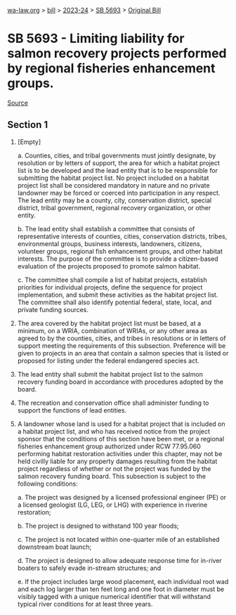 [wa-law.org](/) > [bill](/bill/) > [2023-24](/bill/2023-24/) > [SB 5693](/bill/2023-24/sb/5693/) > [Original Bill](/bill/2023-24/sb/5693/1/)

# SB 5693 - Limiting liability for salmon recovery projects performed by regional fisheries enhancement groups.

[Source](http://lawfilesext.leg.wa.gov/biennium/2023-24/Pdf/Bills/Senate%20Bills/5693.pdf)

## Section 1
1. [Empty]

    a. Counties, cities, and tribal governments must jointly designate, by resolution or by letters of support, the area for which a habitat project list is to be developed and the lead entity that is to be responsible for submitting the habitat project list. No project included on a habitat project list shall be considered mandatory in nature and no private landowner may be forced or coerced into participation in any respect. The lead entity may be a county, city, conservation district, special district, tribal government, regional recovery organization, or other entity.

    b. The lead entity shall establish a committee that consists of representative interests of counties, cities, conservation districts, tribes, environmental groups, business interests, landowners, citizens, volunteer groups, regional fish enhancement groups, and other habitat interests. The purpose of the committee is to provide a citizen-based evaluation of the projects proposed to promote salmon habitat.

    c. The committee shall compile a list of habitat projects, establish priorities for individual projects, define the sequence for project implementation, and submit these activities as the habitat project list. The committee shall also identify potential federal, state, local, and private funding sources.

2. The area covered by the habitat project list must be based, at a minimum, on a WRIA, combination of WRIAs, or any other area as agreed to by the counties, cities, and tribes in resolutions or in letters of support meeting the requirements of this subsection. Preference will be given to projects in an area that contain a salmon species that is listed or proposed for listing under the federal endangered species act.

3. The lead entity shall submit the habitat project list to the salmon recovery funding board in accordance with procedures adopted by the board.

4. The recreation and conservation office shall administer funding to support the functions of lead entities.

5. A landowner whose land is used for a habitat project that is included on a habitat project list, and who has received notice from the project sponsor that the conditions of this section have been met, or a regional fisheries enhancement group authorized under RCW 77.95.060 performing habitat restoration activities under this chapter, may not be held civilly liable for any property damages resulting from the habitat project regardless of whether or not the project was funded by the salmon recovery funding board. This subsection is subject to the following conditions:

    a. The project was designed by a licensed professional engineer (PE) or a licensed geologist (LG, LEG, or LHG) with experience in riverine restoration;

    b. The project is designed to withstand 100 year floods;

    c. The project is not located within one-quarter mile of an established downstream boat launch;

    d. The project is designed to allow adequate response time for in-river boaters to safely evade in-stream structures; and

    e. If the project includes large wood placement, each individual root wad and each log larger than ten feet long and one foot in diameter must be visibly tagged with a unique numerical identifier that will withstand typical river conditions for at least three years.
